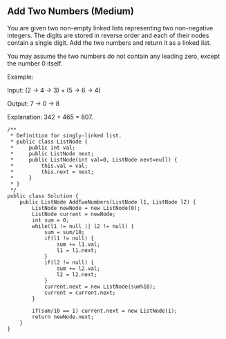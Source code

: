 ## Add Two Numbers (Medium)
You are given two non-empty linked lists representing two non-negative integers. The digits are stored in reverse order and each of their nodes contain a single digit. Add the two numbers and return it as a linked list.

You may assume the two numbers do not contain any leading zero, except the number 0 itself.

Example:

Input: (2 -> 4 -> 3) + (5 -> 6 -> 4)

Output: 7 -> 0 -> 8 

Explanation: 342 + 465 = 807.

```
/**
 * Definition for singly-linked list.
 * public class ListNode {
 *     public int val;
 *     public ListNode next;
 *     public ListNode(int val=0, ListNode next=null) {
 *         this.val = val;
 *         this.next = next;
 *     }
 * }
 */
public class Solution {
    public ListNode AddTwoNumbers(ListNode l1, ListNode l2) {
        ListNode newNode = new ListNode(0);
        ListNode current = newNode;
        int sum = 0;
        while(l1 != null || l2 != null) {
            sum = sum/10;
            if(l1 != null) {
                sum += l1.val;
                l1 = l1.next;
            }
            if(l2 != null) {
                sum += l2.val;
                l2 = l2.next;
            }
            current.next = new ListNode(sum%10);
            current = current.next;
        }
        
        if(sum/10 == 1) current.next = new ListNode(1);
        return newNode.next;
    }
}
```
